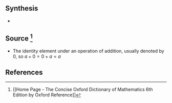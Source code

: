 ## Synthesis
- 
## Source [^1]
- The identity element under an operation of addition, usually denoted by 0, so $a+0 = 0 + a = a$ 
## References

[^1]: [[Home Page - The Concise Oxford Dictionary of Mathematics 6th Edition by Oxford Reference]]